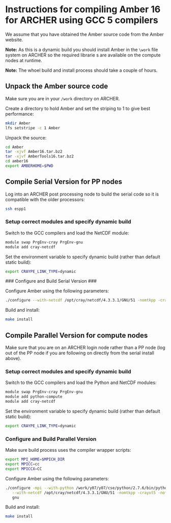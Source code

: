 Instructions for compiling Amber 16 for ARCHER using GCC 5 compilers
====================================================================

We assume that you have obtained the Amber source code from the Amber website.

__Note:__ As this is a dynamic build you should install Amber in the 
`\work` file system on ARCHER so the required librarie s are available on 
the compute nodes at runtime.

__Note:__ The whoel build and install process should take a couple of 
hours.

Unpack the Amber source code
----------------------------

Make sure you are in your `/work` directory on ARCHER.

Create a directory to hold Amber and set the striping to 1 to give best 
performance:

```bash
mkdir Amber
lfs setstripe -c 1 Amber
```

Unpack the source:

```bash
cd Amber
tar -xjvf Amber16.tar.bz2
tar -xjvf AmberTools16.tar.bz2
cd amber16
export AMBERHOME=$PWD
```

Compile Serial Version for PP nodes
-----------------------------------

Log into an ARCHER post processing node to build the serial code so it
is compatible with the older processors:

```bash
ssh espp1
```

### Setup correct modules and specify dynamic build ###

Switch to the GCC compilers and load the NetCDF module: 

```bash
module swap PrgEnv-cray PrgEnv-gnu
module add cray-netcdf
```

Set the environment variable to specify dynamic build (rather than default
static build):

```bash
export CRAYPE_LINK_TYPE=dynamic
```

### Configure and Build Serial Version ###

Configure Amber using the following parameters:

```bash
./configure --with-netcdf /opt/cray/netcdf/4.3.3.1/GNU/51 -nomtkpp -crayxt5 -nofftw3 gnu
```

Build and install:

```bash
make install
```

Compile Parallel Version for compute  nodes
-------------------------------------------

Make sure that you are on an ARCHER login node rather than a PP node (log
out of the PP node if you are following on directly from the serial
install above).

### Setup correct modules and specify dynamic build ###

Switch to the GCC compilers and load the Python and NetCDF modules:

```bash
module swap PrgEnv-cray PrgEnv-gnu
module add python-compute
module add cray-netcdf
```

Set the environment variable to specify dynamic build (rather than default
static build):

```bash
export CRAYPE_LINK_TYPE=dynamic
```

### Configure and Build Parallel Version ###

Make sure build process uses the compiler wrapper scripts:

```bash
export MPI_HOME=$MPICH_DIR
export MPICC=cc
export MPICCX=CC
```

Configure Amber using the following parameters:

```bash
./configure -mpi --with-python /work/y07/y07/cse/python/2.7.6/bin/python2.7 \
   --with-netcdf /opt/cray/netcdf/4.3.3.1/GNU/51 -nomtkpp -crayxt5 -nofftw3 \
   gnu
```

Build and install:

```bash
make install
```

